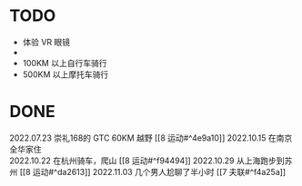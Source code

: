 # TODO
- 体验 VR 眼镜
- 
- 100KM 以上自行车骑行
- 500KM 以上摩托车骑行

# DONE
2022.07.23 崇礼168的 GTC 60KM 越野 [[8 运动#^4e9a10]]
2022.10.15 在南京全华家住    
2022.10.22 在杭州骑车，爬山 [[8 运动#^f94494]]
2022.10.29 从上海跑步到苏州 [[8 运动#^da2613]]
2022.11.03 几个男人尬聊了半小时 [[7 夫联#^f4a25a]]

